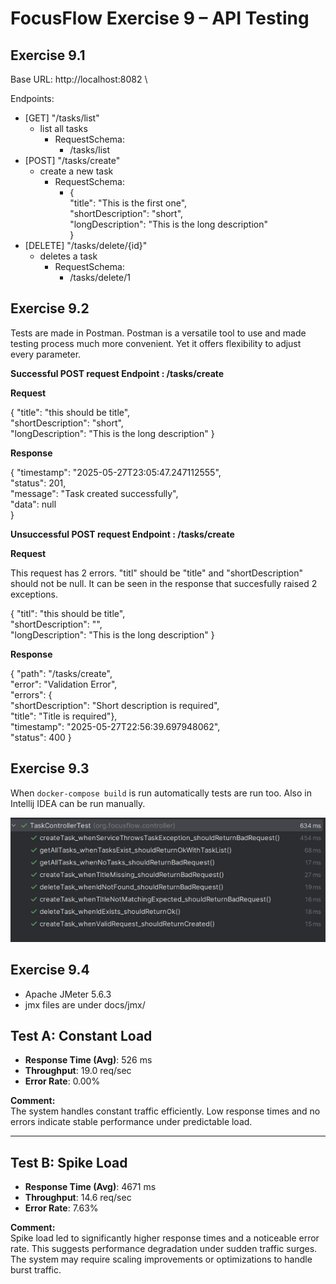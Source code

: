# FocusFlow Exercise 9 – API Testing

## Exercise 9.1
Base URL: http://localhost:8082 \

Endpoints:
* [GET] "/tasks/list"
  * list all tasks
    * RequestSchema:
      * /tasks/list
* [POST] "/tasks/create"
  * create a new task
    * RequestSchema:
      *  {\
        "title": "This is the first one",\
        "shortDescription": "short",\
        "longDescription": "This is the long description"\
        }
* [DELETE] "/tasks/delete/{id}"
  * deletes a task
    * RequestSchema:
      * /tasks/delete/1

## Exercise 9.2
Tests are made in Postman. Postman is a versatile tool to use and made testing process much more convenient. Yet it offers flexibility to adjust every parameter.

**Successful POST request Endpoint : /tasks/create**

**Request**

{
"title": "this should be title",\
"shortDescription": "short",\
"longDescription": "This is the long description"
}

**Response**

{
"timestamp": "2025-05-27T23:05:47.247112555",\
"status": 201,\
"message": "Task created successfully",\
"data": null\
}


**Unsuccessful POST request Endpoint : /tasks/create**

**Request**

This request has 2 errors. "titl" should be "title" and "shortDescription" should not be null. It can be seen in the response that succesfully raised 2 exceptions.

{
"titl": "this should be title",\
"shortDescription": "",\
"longDescription": "This is the long description"
}

**Response**

{
"path": "/tasks/create",\
"error": "Validation Error",\
"errors": {\
"shortDescription": "Short description is required",\
"title": "Title is required"},\
"timestamp": "2025-05-27T22:56:39.697948062",\
"status": 400
}

## Exercise 9.3

When `docker-compose build` is run automatically tests are run too. Also in Intellij IDEA can be run manually. 

![All tests passed](./images/9.3.png)

## Exercise 9.4

- Apache JMeter 5.6.3
- jmx files are under docs/jmx/

## Test A: Constant Load

- **Response Time (Avg)**: 526 ms
- **Throughput**: 19.0 req/sec
- **Error Rate**: 0.00%

**Comment:**  
The system handles constant traffic efficiently. Low response times and no errors indicate stable performance under predictable load.

---

## Test B: Spike Load

- **Response Time (Avg)**: 4671 ms
- **Throughput**: 14.6 req/sec
- **Error Rate**: 7.63%

**Comment:**  
Spike load led to significantly higher response times and a noticeable error rate. This suggests performance degradation under sudden traffic surges. The system may require scaling improvements or optimizations to handle burst traffic.



